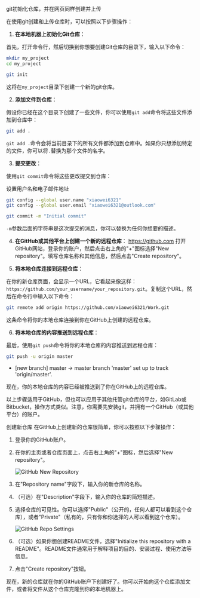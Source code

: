 git初始化仓库，并在网页同样创建并上传

在使用git创建和上传仓库时，可以按照以下步骤操作：

1. **在本地机器上初始化Git仓库**：

首先，打开命令行，然后切换到你想要创建Git仓库的目录下，输入以下命令：

```bash
mkdir my_project
cd my_project

```

```bash
git init
```


这将在`my_project`目录下创建一个新的git仓库。

2. **添加文件到仓库**：

假设你已经在这个目录下创建了一些文件，你可以使用`git add`命令将这些文件添加到仓库中：

```bash
git add .
```

`git add .`命令会将当前目录下的所有文件都添加到仓库中。如果你只想添加特定的文件，你可以将`.`替换为那个文件的名字。

3. **提交更改**：

使用`git commit`命令将这些更改提交到仓库：

设置用户名和电子邮件地址
```bash
git config --global user.name "xiaowei6321"
git config --global user.email "xiaowei6321@outlook.com"
```


```bash
git commit -m "Initial commit"
```

`-m`参数后面的字符串是这次提交的消息，你可以替换为任何你想要的描述。

4. **在GitHub或其他平台上创建一个新的远程仓库**：
https://github.com
打开GitHub网站，登录你的账户，然后点击右上角的"+"图标选择"New repository"。填写仓库名称和其他信息，然后点击"Create repository"。

5. **将本地仓库连接到远程仓库**：

在你的新仓库页面，会显示一个URL，它看起来像这样：`https://github.com/your_username/your_repository.git`。复制这个URL，然后在命令行中输入以下命令：



```bash
git remote add origin https://github.com/xiaowei6321/Work.git
```

这条命令将你的本地仓库连接到你在GitHub上创建的远程仓库。

6. **将本地仓库的内容推送到远程仓库**：

最后，使用`git push`命令将你的本地仓库的内容推送到远程仓库：

```bash
git push -u origin master
```

 * [new branch]      master -> master
branch 'master' set up to track 'origin/master'.

现在，你的本地仓库的内容已经被推送到了你在GitHub上的远程仓库。

以上步骤适用于GitHub，但也可以应用于其他托管git仓库的平台，如GitLab或Bitbucket，操作方式类似。注意，你需要先安装git，并拥有一个GitHub（或其他平台）的账户。


创建新仓库
在GitHub上创建新的仓库很简单，你可以按照以下步骤操作：

1. 登录你的GitHub账户。

1. 在你的主页或者仓库页面上，点击右上角的"+"图标，然后选择"New repository"。

   ![GitHub New Repository](<>)

1. 在"Repository name"字段下，输入你的新仓库的名称。

1. （可选）在"Description"字段下，输入你的仓库的简短描述。

1. 选择仓库的可见性。你可以选择"Public"（公开的，任何人都可以看到这个仓库），或者"Private"（私有的，只有你和你选择的人可以看到这个仓库）。

   ![GitHub Repo Settings](<>)

1. （可选）如果你想创建README文件，选择"Initialize this repository with a README"。README文件通常用于解释项目的目的、安装过程、使用方法等信息。

1. 点击"Create repository"按钮。

现在，新的仓库就在你的GitHub账户下创建好了。你可以开始向这个仓库添加文件，或者将文件从这个仓库克隆到你的本地机器上。
